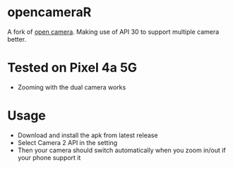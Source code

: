 # opencameraR
A fork of [open camera](https://sourceforge.net/p/opencamera/code/ci/master/tree/).
Making use of API 30 to support multiple camera better.

# Tested on Pixel 4a 5G
* Zooming with the dual camera works

# Usage
* Download and install the apk from latest release
* Select Camera 2 API in the setting
* Then your camera should switch automatically when you zoom in/out if your phone support it
